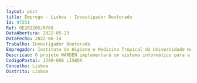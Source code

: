 ```yaml
--- 
layout: post
title: Emprego - Lisboa - Investigador Doutorado
Id: 97251
Ref: OE202205/0768
DataAbertura: 2022-05-23
DataFecho: 2022-06-14
Trabalho: Investigador Doutorado
Empregador: Instituto de Higiene e Medicina Tropical da Universidade Nova de Lisboa - NOVA Institute of Hygiene
Descricao: O projeto WARDEN implementará um sistema informático para a previsão diária do risco de doenças arbovíricas na ilha da Madeira. O sistema contará com a colheita e harmonização iterativa de informações atualizadas sobre fatores ambientais e humanos, como temperatura e precipitação, número de viajantes que chegam à ilha e a situação epidemiológica na sua região de origem. O sistema irá integrar esta informação e canalizá la para um número de submodelos que lidam com componentes distintos da epidemiologia arboviríca, incluindo a probabilidade de introdução de arbovírus provenientes de regiões epidémicas, a adequação do habitat para as espécies transmissoras e a resposta das populações vetoras às condições meteorológicas observadas e previstas.O A candidato a selecionado a participará • No desenvolvimento e implementação dos submodelos no núcleo do sistema informático WARDEN.• Nas rotinas de implementação para a colheita iterativa de dados meteorológicos e socioeconómicos.• No desenvolvimento de abordagens baseadas em modelos estatísticos ou de “machine learning” para a previsão espaço temporal da dinâmica populacional de mosquitos.• No desenvolvimento de abordagens baseadas em modelos estatísticos ou de “machine learning” para a previsão espaço temporal do risco de doença.
CodigoPostal: 1349-008 LISBOA
Concelho: Lisboa
Distrito: Lisboa
--- 
```

